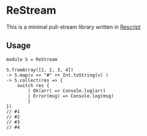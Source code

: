 # ReStream

This is a minimal pull-stream library written in [Rescript](https://rescript-lang.org/)

## Usage

```rescript
module S = ReStream

S.fromArray([1, 2, 3, 4])
-> S.map(v => "#" ++ Int.toString(v) )
-> S.collect(res => {
	switch res {
		| Ok(arr) => Console.log(arr)
		| Error(msg) => Console.log(msg)
		}
})
// #1
// #2
// #3
// #4
```

